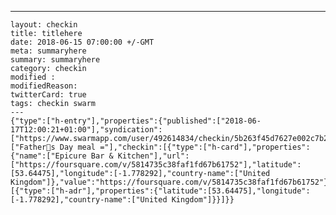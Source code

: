 ---
    layout: checkin
    title: titlehere
    date: 2018-06-15 07:00:00 +/-GMT
    meta: summaryhere
    summary: summaryhere
    category: checkin
    modified :
    modifiedReason:
    twitterCard: true
    tags: checkin swarm
    ---
    {"type":["h-entry"],"properties":{"published":["2018-06-17T12:00:21+01:00"],"syndication":["https://www.swarmapp.com/user/492614834/checkin/5b263f45d7627e002c7b2a41"],"content":["Fathers Day meal = "],"checkin":[{"type":["h-card"],"properties":{"name":["Epicure Bar & Kitchen"],"url":["https://foursquare.com/v/5814735c38faf1fd67b61752"],"latitude":[53.64475],"longitude":[-1.778292],"country-name":["United Kingdom"]},"value":"https://foursquare.com/v/5814735c38faf1fd67b61752"}],"location":[{"type":["h-adr"],"properties":{"latitude":[53.64475],"longitude":[-1.778292],"country-name":["United Kingdom"]}}]}}